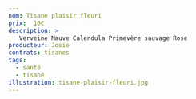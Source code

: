 ```yaml
---
nom: Tisane plaisir fleuri
prix:  10€
description: >
   Verveine Mauve Calendula Primevère sauvage Rose
producteur: Josie
contrats: tisanes
tags: 
  - santé
  - tisane
illustration: tisane-plaisir-fleuri.jpg
---
```


